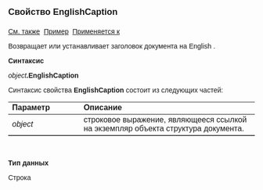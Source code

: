 <html>
<head>
<title>Структура документа\EnglishCaption</title>
</head>

<body>

<p><strong><font face="Arial" size="4">Свойство EnglishCaption<br>
<br>
</font></strong><font face="Arial"><a href="Redraw.html">См. также</a>&nbsp;
<u>Пример</u>&nbsp; <a href="../ASDocStructure.html">Применяется к</a></font></p>
<p class="label"><font face="Arial">Возвращает или устанавливает 
заголовок документа на English .</font></p>
<p class="label"><b><font face="Arial">Синтаксис</font></b></p>
<p><font face="Arial"><em>object</em><strong>.EnglishCaption</strong></font></p>
<p><font face="Arial">Синтаксис свойства <strong>EnglishCaption</strong><strong>
</strong></font><font face="Arial">состоит из следующих частей:</font></p>
<table cols="2" cellPadding="5" rules="rows" border="1" frame="below" id="table1">
	<tr vAlign="top">
		<td class="label" width="29%"><font face="Arial"><b>Параметр</b></font></td>
		<td class="label" width="71%"><font face="Arial"><strong>
		Описание</strong></font></td>
	</tr>
	<tr>
		<td width="29%"><em><font face="Arial">object</font></em></td>
		<td width="71%"><font face="Arial">строковое выражение, 
		являющееся ссылкой на экземпляр объекта структура документа.</font></td>
	</tr>
</table>
<p class="label">&nbsp;</p>
<p class="label"><font face="Arial"><b>Тип данных</b></font></p>
<p class="label"><font face="Arial">Строка</font></p>

</body>

</html>
